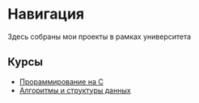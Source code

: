 # Навигация
Здесь собраны мои проекты в рамках университета

## Курсы
- [Прораммирование на C](https://github.com/sofa797/HSE/tree/main/course%20C)
- [Алгоритмы и структуры данных](https://github.com/sofa797/HSE/tree/main/course_algorithms)
